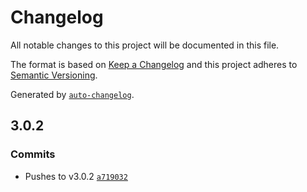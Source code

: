 # Changelog

All notable changes to this project will be documented in this file.

The format is based on [Keep a Changelog](https://keepachangelog.com/en/1.0.0/)
and this project adheres to [Semantic Versioning](https://semver.org/spec/v2.0.0.html).

Generated by [`auto-changelog`](https://github.com/CookPete/auto-changelog).

## 3.0.2

### Commits

- Pushes to v3.0.2 [`a719032`](https://github.com/KeiserCorp/Keiser.Metrics.SDK/commit/a719032fa3261e3e7e683c3aa81d23b1ac6a5d4c)
